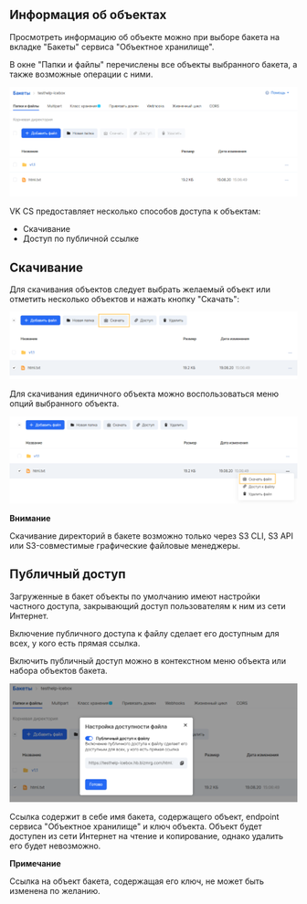 ## Информация об объектах

Просмотреть информацию об объекте можно при выборе бакета на вкладке "Бакеты" сервиса "Объектное хранилище".

В окне "Папки и файлы" перечислены все объекты выбранного бакета, а также возможные операции с ними.

![](./assets/1598040593720-1598040593720.png)

VK CS предоставляет несколько способов доступа к объектам:

- Скачивание
- Доступ по публичной ссылке

## Скачивание

Для скачивания объектов следует выбрать желаемый объект или отметить несколько объектов и нажать кнопку "Скачать":

![](./assets/1598040804152-1598040804152.png)

Для скачивания единичного объекта можно воспользоваться меню опций выбранного объекта.

![](./assets/1598040891346-1598040891346.png)

**Внимание**

Скачивание директорий в бакете возможно только через S3 CLI, S3 API или S3-совместимые графические файловые менеджеры.

## Публичный доступ

Загруженные в бакет объекты по умолчанию имеют настройки частного доступа, закрывающий доступ пользователям к ним из сети Интернет.

Включение публичного доступа к файлу сделает его доступным для всех, у кого есть прямая ссылка.

Включить публичный доступ можно в контекстном меню объекта или набора объектов бакета.

![](./assets/1598041497992-1598041497992.png)

Ссылка содержит в себе имя бакета, содержащего объект, endpoint сервиса "Объектное хранилище" и ключ объекта. Объект будет доступен из сети Интернет на чтение и копирование, однако удалить его будет невозможно.

**Примечание**

Ссылка на объект бакета, содержащая его ключ, не может быть изменена по желанию.
